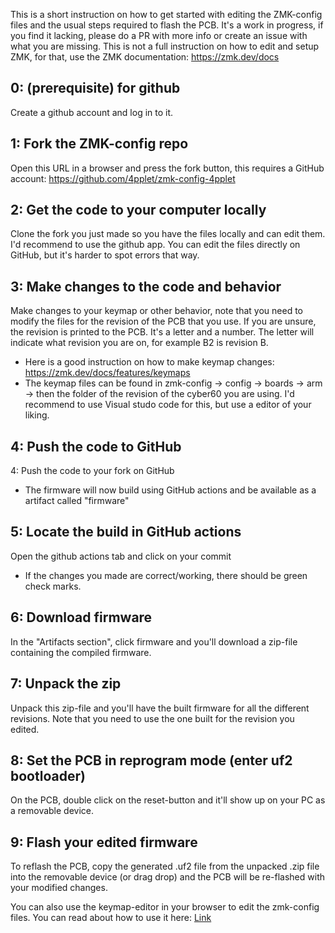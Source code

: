 This is a short instruction on how to get started with editing the ZMK-config files and the usual steps required to flash the PCB. It's a work in progress, if you find it lacking, please do a PR with more info or create an issue with what you are missing. This is not a full instruction on how to edit and setup ZMK, for that, use the ZMK documentation: https://zmk.dev/docs

## 0: (prerequisite) for github
Create a github account and log in to it.
## 1: Fork the ZMK-config repo
Open this URL in a browser and press the fork button, this requires a GitHub account: https://github.com/4pplet/zmk-config-4pplet
## 2: Get the code to your computer locally 
Clone the fork you just made so you have the files locally and can edit them. I'd recommend to use the github app. You can edit the files directly on GitHub, but it's harder to spot errors that way.
## 3: Make changes to the code and behavior
Make changes to your keymap or other behavior, note that you need to modify the files for the revision of the PCB that you use. If you are unsure, the revision is printed to the PCB. It's a letter and a number. The letter will indicate what revision you are on, for example B2 is revision B.
- Here is a good instruction on how to make keymap changes: https://zmk.dev/docs/features/keymaps
- The keymap files can be found in zmk-config -> config -> boards -> arm -> then the folder of the revision of the cyber60 you are using.
I'd recommend to use Visual studo code for this, but use a editor of your liking.
## 4: Push the code to GitHub
4: Push the code to your fork on GitHub
- The firmware will now build using GitHub actions and be available as a artifact called "firmware"
## 5: Locate the build in GitHub actions
Open the github actions tab and click on your commit
- If the changes you made are correct/working, there should be green check marks.
## 6: Download firmware
In the "Artifacts section", click firmware and you'll download a zip-file containing the compiled firmware.
## 7: Unpack the zip
Unpack this zip-file and you'll have the built firmware for all the different revisions. Note that you need to use the one built for the revision you edited.
## 8: Set the PCB in reprogram mode (enter uf2 bootloader)
On the PCB, double click on the reset-button and it'll show up on your PC as a removable device.
## 9: Flash your edited firmware
To reflash the PCB, copy the generated .uf2 file from the unpacked .zip file into the removable device (or drag drop) and the PCB will be re-flashed with your modified changes.

You can also use the keymap-editor in your browser to edit the zmk-config files. You can read about how to use it here: [Link](./instructions/ZMK_keymap-editor.md)